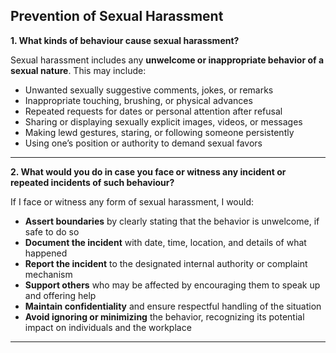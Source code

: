 ## Prevention of Sexual Harassment

**1. What kinds of behaviour cause sexual harassment?**

Sexual harassment includes any **unwelcome or inappropriate behavior of a sexual nature**. This may include:

- Unwanted sexually suggestive comments, jokes, or remarks  
- Inappropriate touching, brushing, or physical advances  
- Repeated requests for dates or personal attention after refusal  
- Sharing or displaying sexually explicit images, videos, or messages  
- Making lewd gestures, staring, or following someone persistently  
- Using one’s position or authority to demand sexual favors   

---

**2. What would you do in case you face or witness any incident or repeated incidents of such behaviour?**

If I face or witness any form of sexual harassment, I would:

- **Assert boundaries** by clearly stating that the behavior is unwelcome, if safe to do so  
- **Document the incident** with date, time, location, and details of what happened  
- **Report the incident** to the designated internal authority or complaint mechanism  
- **Support others** who may be affected by encouraging them to speak up and offering help  
- **Maintain confidentiality** and ensure respectful handling of the situation  
- **Avoid ignoring or minimizing** the behavior, recognizing its potential impact on individuals and the workplace  

---

